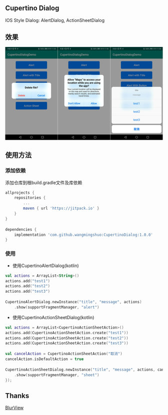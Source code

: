 ## Cupertino Dialog

IOS Style Dialog: AlertDialog, ActionSheetDialog

## 效果

![CupertinoDialogGallery](/screenshots/screenshots.jpg)

## 使用方法

### 添加依赖

添加仓库到根build.gradle文件及库依赖
``` gradle
allprojects {
	repositories {
		...
		maven { url 'https://jitpack.io' }
	}
}

dependencies {
	implementation 'com.github.wangmingshuo:CupertinoDialog:1.0.0'
}
```
### 使用

- 使用CupertinoAlertDialog(kotlin)

``` kotlin
val actions = ArrayList<String>()
actions.add("test1")
actions.add("test2")
actions.add("test3")

CupertinoAlertDialog.newInstance("title", "message", actions)
	.show(supportFragmentManager, "alert")
```

- 使用CupertinoActionSheetDialog(kotlin)

``` kotlin
val actions = ArrayList<CupertinoActionSheetAction>()
actions.add(CupertinoActionSheetAction.create("test1"))
actions.add(CupertinoActionSheetAction.create("test2"))
actions.add(CupertinoActionSheetAction.create("test3"))

val cancelAction = CupertinoActionSheetAction("取消")
cancelAction.isDefaultAction = true

CupertinoActionSheetDialog.newInstance("title", "message", actions, cancelAction)
	.show(supportFragmentManager, "sheet")
});
```
## Thanks

[BlurView](https://github.com/Dimezis/BlurView) 
